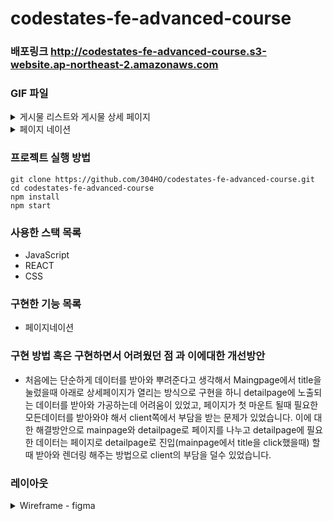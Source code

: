 
# codestates-fe-advanced-course

### 배포링크 http://codestates-fe-advanced-course.s3-website.ap-northeast-2.amazonaws.com


### GIF 파일

<details>
    <summary>게시물 리스트와 게시물 상세 페이지</summary>

![게시물 리스트와 게시물 상세 페이지](https://user-images.githubusercontent.com/91649767/182864078-e407b99f-a3a5-4cb7-8f09-50102a298d5f.gif)
</details>

<details>
    <summary>페이지 네이션</summary>
  
![Aug-04-2022 22-50-28](https://user-images.githubusercontent.com/91649767/182863911-0c628c97-1ea2-4e53-aa1f-92ddd2b686a6.gif)
</details>




### 프로젝트 실행 방법

```
git clone https://github.com/304HO/codestates-fe-advanced-course.git
cd codestates-fe-advanced-course 
npm install
npm start
```

### 사용한 스택 목록 
* JavaScript
* REACT
* CSS


### 구현한 기능 목록
* 페이지네이션

### 구현 방법 혹은 구현하면서 어려웠던 점 과 이에대한 개선방안
* 처음에는 단순하게 데이터를 받아와 뿌려준다고 생각해서 Maingpage에서 title을 눌렀을때 아래로 상세페이지가 열리는 방식으로 구현을 하니 detailpage에 노출되는 데이터를 받아와 가공하는데 어려움이 있었고, 페이지가 첫 마운트 될때 필요한 모든데이터를 받아와야 해서 client쪽에서 부담을 받는 문제가 있었습니다. 이에 대한 해결방안으로 mainpage와 detailpage로 페이지를 나누고 detailpage에 필요한 데이터는 페이지로 detailpage로 진입(mainpage에서 title을 click했을때) 할때 받아와 렌더링 해주는 방법으로 client의 부담을 덜수 있었습니다.

### 레이아웃

<details>
    <summary>Wireframe - figma</summary>

  ![image](https://user-images.githubusercontent.com/91649767/182869690-ebc047b5-64ec-44a1-8b76-8627bba075f5.png)
  ![image](https://user-images.githubusercontent.com/91649767/182869827-c834782d-f7fa-48c8-8ffb-bc94df0de106.png)
</details>

